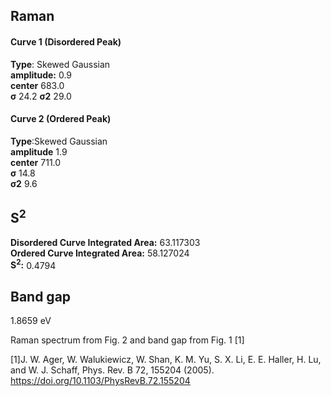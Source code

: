## Raman

#### Curve 1 (Disordered Peak)
**Type**: Skewed Gaussian\
**amplitude:** 0.9\
**center** 683.0\
**σ** 24.2
**σ2** 29.0


#### Curve 2 (Ordered Peak)
**Type**:Skewed Gaussian\
**amplitude** 1.9\
**center** 711.0\
**σ** 14.8\
**σ2** 9.6


## S<sup>2</sup>
**Disordered Curve Integrated Area:** 63.117303\
**Ordered Curve Integrated Area:** 58.127024\
**S<sup>2</sup>:** 0.4794


## Band gap
1.8659 eV


Raman spectrum from Fig. 2 and band gap from Fig. 1 [1]


[1]J. W. Ager, W. Walukiewicz, W. Shan, K. M. Yu, S. X. Li, E. E. Haller, H. Lu, and W. J. Schaff, Phys. Rev. B 72, 155204 (2005).
https://doi.org/10.1103/PhysRevB.72.155204
